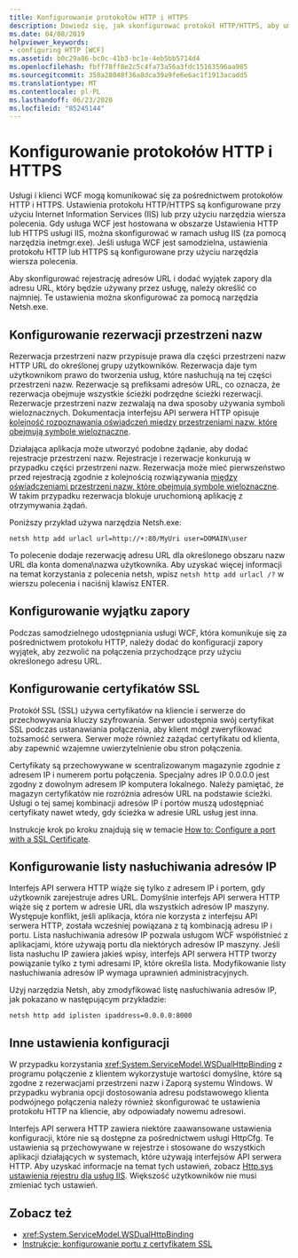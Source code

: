 ```yaml
---
title: Konfigurowanie protokołów HTTP i HTTPS
description: Dowiedz się, jak skonfigurować protokół HTTP/HTTPS, aby umożliwić komunikację z usługami i klientami WCF. Skonfiguruj rejestrację adresu URL i wyjątek zapory przy użyciu Netsh.exe.
ms.date: 04/08/2019
helpviewer_keywords:
- configuring HTTP [WCF]
ms.assetid: b0c29a86-bc0c-41b3-bc1e-4eb5bb5714d4
ms.openlocfilehash: fbff78ff8e2c5c4fa73a56a3fdc15163596aa985
ms.sourcegitcommit: 358a28048f36a8dca39a9fe6e6ac1f1913acadd5
ms.translationtype: MT
ms.contentlocale: pl-PL
ms.lasthandoff: 06/23/2020
ms.locfileid: "85245144"
---
```

# <a name="configuring-http-and-https"></a>Konfigurowanie protokołów HTTP i HTTPS

Usługi i klienci WCF mogą komunikować się za pośrednictwem protokołów HTTP i HTTPS. Ustawienia protokołu HTTP/HTTPS są konfigurowane przy użyciu Internet Information Services (IIS) lub przy użyciu narzędzia wiersza polecenia. Gdy usługa WCF jest hostowana w obszarze Ustawienia HTTP lub HTTPS usługi IIS, można skonfigurować w ramach usług IIS (za pomocą narzędzia inetmgr.exe). Jeśli usługa WCF jest samodzielna, ustawienia protokołu HTTP lub HTTPS są konfigurowane przy użyciu narzędzia wiersza polecenia.

Aby skonfigurować rejestrację adresów URL i dodać wyjątek zapory dla adresu URL, który będzie używany przez usługę, należy określić co najmniej. Te ustawienia można skonfigurować za pomocą narzędzia Netsh.exe.

## <a name="configuring-namespace-reservations"></a>Konfigurowanie rezerwacji przestrzeni nazw

Rezerwacja przestrzeni nazw przypisuje prawa dla części przestrzeni nazw HTTP URL do określonej grupy użytkowników. Rezerwacja daje tym użytkownikom prawo do tworzenia usług, które nasłuchują na tej części przestrzeni nazw. Rezerwacje są prefiksami adresów URL, co oznacza, że rezerwacja obejmuje wszystkie ścieżki podrzędne ścieżki rezerwacji. Rezerwacje przestrzeni nazw zezwalają na dwa sposoby używania symboli wieloznacznych. Dokumentacja interfejsu API serwera HTTP opisuje [kolejność rozpoznawania oświadczeń między przestrzeniami nazw, które obejmują symbole wieloznaczne](/windows/desktop/Http/routing-incoming-requests).

Działająca aplikacja może utworzyć podobne żądanie, aby dodać rejestracje przestrzeni nazw. Rejestracje i rezerwacje konkurują w przypadku części przestrzeni nazw. Rezerwacja może mieć pierwszeństwo przed rejestracją zgodnie z kolejnością rozwiązywania [między oświadczeniami przestrzeni nazw, które obejmują symbole wieloznaczne](/windows/desktop/Http/routing-incoming-requests). W takim przypadku rezerwacja blokuje uruchomioną aplikację z otrzymywania żądań.

Poniższy przykład używa narzędzia Netsh.exe:

```console
netsh http add urlacl url=http://+:80/MyUri user=DOMAIN\user
```

To polecenie dodaje rezerwację adresu URL dla określonego obszaru nazw URL dla konta domena\nazwa użytkownika. Aby uzyskać więcej informacji na temat korzystania z polecenia netsh, wpisz `netsh http add urlacl /?` w wierszu polecenia i naciśnij klawisz ENTER.

## <a name="configuring-a-firewall-exception"></a>Konfigurowanie wyjątku zapory

Podczas samodzielnego udostępniania usługi WCF, która komunikuje się za pośrednictwem protokołu HTTP, należy dodać do konfiguracji zapory wyjątek, aby zezwolić na połączenia przychodzące przy użyciu określonego adresu URL.

## <a name="configuring-ssl-certificates"></a>Konfigurowanie certyfikatów SSL

Protokół SSL (SSL) używa certyfikatów na kliencie i serwerze do przechowywania kluczy szyfrowania. Serwer udostępnia swój certyfikat SSL podczas ustanawiania połączenia, aby klient mógł zweryfikować tożsamość serwera. Serwer może również zażądać certyfikatu od klienta, aby zapewnić wzajemne uwierzytelnienie obu stron połączenia.

Certyfikaty są przechowywane w scentralizowanym magazynie zgodnie z adresem IP i numerem portu połączenia. Specjalny adres IP 0.0.0.0 jest zgodny z dowolnym adresem IP komputera lokalnego. Należy pamiętać, że magazyn certyfikatów nie rozróżnia adresów URL na podstawie ścieżki. Usługi o tej samej kombinacji adresów IP i portów muszą udostępniać certyfikaty nawet wtedy, gdy ścieżka w adresie URL usług jest inna.

Instrukcje krok po kroku znajdują się w temacie [How to: Configure a port with a SSL Certificate](how-to-configure-a-port-with-an-ssl-certificate.md).

## <a name="configuring-the-ip-listen-list"></a>Konfigurowanie listy nasłuchiwania adresów IP

Interfejs API serwera HTTP wiąże się tylko z adresem IP i portem, gdy użytkownik zarejestruje adres URL. Domyślnie interfejs API serwera HTTP wiąże się z portem w adresie URL dla wszystkich adresów IP maszyny. Występuje konflikt, jeśli aplikacja, która nie korzysta z interfejsu API serwera HTTP, została wcześniej powiązana z tą kombinacją adresu IP i portu. Lista nasłuchiwania adresów IP pozwala usługom WCF współistnieć z aplikacjami, które używają portu dla niektórych adresów IP maszyny. Jeśli lista nasłuchu IP zawiera jakieś wpisy, interfejs API serwera HTTP tworzy powiązanie tylko z tymi adresami IP, które określa lista. Modyfikowanie listy nasłuchiwania adresów IP wymaga uprawnień administracyjnych.

Użyj narzędzia Netsh, aby zmodyfikować listę nasłuchiwania adresów IP, jak pokazano w następującym przykładzie:

```console
netsh http add iplisten ipaddress=0.0.0.0:8000
```

## <a name="other-configuration-settings"></a>Inne ustawienia konfiguracji

W przypadku korzystania <xref:System.ServiceModel.WSDualHttpBinding> z programu połączenie z klientem wykorzystuje wartości domyślne, które są zgodne z rezerwacjami przestrzeni nazw i Zaporą systemu Windows. W przypadku wybrania opcji dostosowania adresu podstawowego klienta podwójnego połączenia należy również skonfigurować te ustawienia protokołu HTTP na kliencie, aby odpowiadały nowemu adresowi.

Interfejs API serwera HTTP zawiera niektóre zaawansowane ustawienia konfiguracji, które nie są dostępne za pośrednictwem usługi HttpCfg. Te ustawienia są przechowywane w rejestrze i stosowane do wszystkich aplikacji działających w systemach, które używają interfejsów API serwera HTTP. Aby uzyskać informacje na temat tych ustawień, zobacz [Http.sys ustawienia rejestru dla usług IIS](https://support.microsoft.com/help/820129/http-sys-registry-settings-for-windows). Większość użytkowników nie musi zmieniać tych ustawień.

## <a name="see-also"></a>Zobacz też

- <xref:System.ServiceModel.WSDualHttpBinding>
- [Instrukcje: konfigurowanie portu z certyfikatem SSL](how-to-configure-a-port-with-an-ssl-certificate.md)
